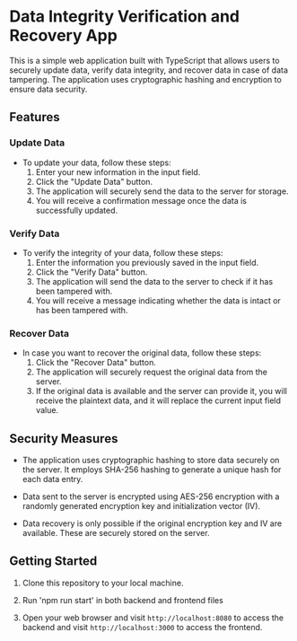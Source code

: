 # Data Integrity Verification and Recovery App

This is a simple web application built with TypeScript that allows users to securely update data, verify data integrity, and recover data in case of data tampering. The application uses cryptographic hashing and encryption to ensure data security.

## Features

### Update Data

- To update your data, follow these steps:
  1. Enter your new information in the input field.
  2. Click the "Update Data" button.
  3. The application will securely send the data to the server for storage.
  4. You will receive a confirmation message once the data is successfully updated.

### Verify Data

- To verify the integrity of your data, follow these steps:
  1. Enter the information you previously saved in the input field.
  2. Click the "Verify Data" button.
  3. The application will send the data to the server to check if it has been tampered with.
  4. You will receive a message indicating whether the data is intact or has been tampered with.

### Recover Data

- In case you want to recover the original data, follow these steps:
  1. Click the "Recover Data" button.
  2. The application will securely request the original data from the server.
  3. If the original data is available and the server can provide it, you will receive the plaintext data, and it will replace the current input field value.

## Security Measures

- The application uses cryptographic hashing to store data securely on the server. It employs SHA-256 hashing to generate a unique hash for each data entry.

- Data sent to the server is encrypted using AES-256 encryption with a randomly generated encryption key and initialization vector (IV).

- Data recovery is only possible if the original encryption key and IV are available. These are securely stored on the server.

## Getting Started

1. Clone this repository to your local machine.

2. Run 'npm run start' in both backend and frontend files

3. Open your web browser and visit `http://localhost:8080` to access the backend and visit `http://localhost:3000` to access the frontend. 
